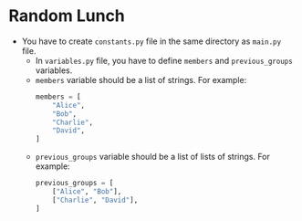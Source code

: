 # Random Lunch

- You have to create `constants.py` file in the same directory as `main.py` file.
  - In `variables.py` file, you have to define `members` and `previous_groups` variables.
  - `members` variable should be a list of strings. For example:
    ```python
    members = [
        "Alice",
        "Bob",
        "Charlie",
        "David",
    ]
    ```
  - `previous_groups` variable should be a list of lists of strings. For example:
    ```python
    previous_groups = [
        ["Alice", "Bob"],
        ["Charlie", "David"],
    ]
    ```
